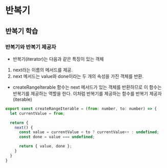 # 반복기

## 반복기 학습
### 반복기와 반복기 제공자
- 반복기(iterator)는 다음과 같은 특징이 있는 객체
1. next라는 이름의 메서드를 제공.
2. next 메서드는 value와 done이라는 두 개의 속성을 가진 객체를 반환.

- createRangeIterable 함수는 next 메서드가 있는 객체를 반환하므로 이 함수는 반복기를 제공하는 역할을 한다. 이처럼 반복기를 제공하는 함수를 반복기 제공자(iterable)
```javascript
export const createRangeIterable = (from: number, to: number) => {
  let currentValue = from;

  return {
    next() {
      const value = currentValue < to ? currentValue++ : undefined;
      const done = value === undefined;

      return { value, done };
    }
  }
}
```
